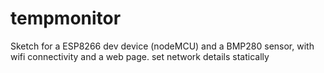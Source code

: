 # tempmonitor

Sketch for a ESP8266 dev device (nodeMCU) and a BMP280 sensor, with wifi connectivity and a web page. set network details statically
